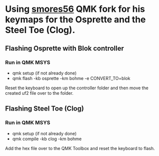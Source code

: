 # Using [smores56](https://github.com/smores56) QMK fork for his keymaps for the Osprette and the Steel Toe (Clog).

## Flashing Osprette with Blok controller
### Run in QMK MSYS
- qmk setup (if not already done)
- qmk flash -kb osprette -km bohme -e CONVERT_TO=blok

Reset the keyboard to open up the controller folder and then move the created uf2 file over to the folder.

## Flashing Steel Toe (Clog)
### Run in QMK MSYS
- qmk setup (if not already done)
- qmk compile -kb clog -km bohme

Add the hex file over to the QMK Toolbox and reset the keyboard to flash.